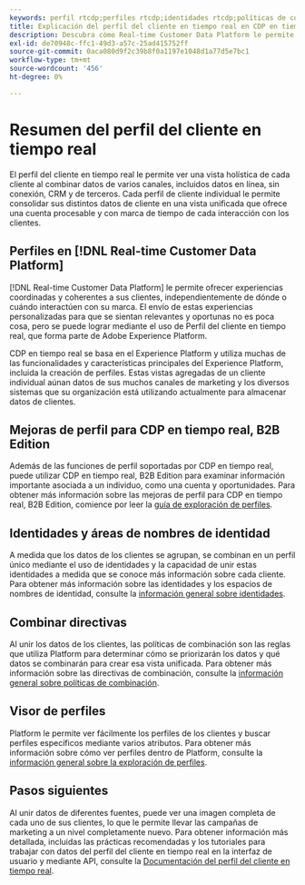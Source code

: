 ```yaml
---
keywords: perfil rtcdp;perfiles rtcdp;identidades rtcdp;políticas de combinación rtcdp;perfil de cliente en tiempo real
title: Explicación del perfil del cliente en tiempo real en CDP en tiempo real
description: Descubra cómo Real-time Customer Data Platform le permite impulsar experiencias coordinadas, coherentes y relevantes para sus clientes mediante el perfil del cliente en tiempo real.
exl-id: de70948c-ffc1-49d3-a57c-25ad415752ff
source-git-commit: 0aca080d9f2c39b8f0a1197e1048d1a77d5e7bc1
workflow-type: tm+mt
source-wordcount: '456'
ht-degree: 0%

---
```


# Resumen del perfil del cliente en tiempo real

El perfil del cliente en tiempo real le permite ver una vista holística de cada cliente al combinar datos de varios canales, incluidos datos en línea, sin conexión, CRM y de terceros. Cada perfil de cliente individual le permite consolidar sus distintos datos de cliente en una vista unificada que ofrece una cuenta procesable y con marca de tiempo de cada interacción con los clientes.

## Perfiles en [!DNL Real-time Customer Data Platform]

[!DNL Real-time Customer Data Platform] le permite ofrecer experiencias coordinadas y coherentes a sus clientes, independientemente de dónde o cuándo interactúen con su marca. El envío de estas experiencias personalizadas para que se sientan relevantes y oportunas no es poca cosa, pero se puede lograr mediante el uso de Perfil del cliente en tiempo real, que forma parte de Adobe Experience Platform.

CDP en tiempo real se basa en el Experience Platform y utiliza muchas de las funcionalidades y características principales del Experience Platform, incluida la creación de perfiles. Estas vistas agregadas de un cliente individual aúnan datos de sus muchos canales de marketing y los diversos sistemas que su organización está utilizando actualmente para almacenar datos de clientes.

## Mejoras de perfil para CDP en tiempo real, B2B Edition

Además de las funciones de perfil soportadas por CDP en tiempo real, puede utilizar CDP en tiempo real, B2B Edition para examinar información importante asociada a un individuo, como una cuenta y oportunidades. Para obtener más información sobre las mejoras de perfil para CDP en tiempo real, B2B Edition, comience por leer la [guía de exploración de perfiles](profile-browse.md).

## Identidades y áreas de nombres de identidad

A medida que los datos de los clientes se agrupan, se combinan en un perfil único mediante el uso de identidades y la capacidad de unir estas identidades a medida que se conoce más información sobre cada cliente. Para obtener más información sobre las identidades y los espacios de nombres de identidad, consulte la [información general sobre identidades](identities-overview.md).

## Combinar directivas

Al unir los datos de los clientes, las políticas de combinación son las reglas que utiliza Platform para determinar cómo se priorizarán los datos y qué datos se combinarán para crear esa vista unificada. Para obtener más información sobre las directivas de combinación, consulte la [información general sobre políticas de combinación](merge-policies.md).

## Visor de perfiles

Platform le permite ver fácilmente los perfiles de los clientes y buscar perfiles específicos mediante varios atributos. Para obtener más información sobre cómo ver perfiles dentro de Platform, consulte la [información general sobre la exploración de perfiles](profile-browse.md).

## Pasos siguientes

Al unir datos de diferentes fuentes, puede ver una imagen completa de cada uno de sus clientes, lo que le permite llevar las campañas de marketing a un nivel completamente nuevo. Para obtener información más detallada, incluidas las prácticas recomendadas y los tutoriales para trabajar con datos del perfil del cliente en tiempo real en la interfaz de usuario y mediante API, consulte la [Documentación del perfil del cliente en tiempo real](../../profile/home.md).
